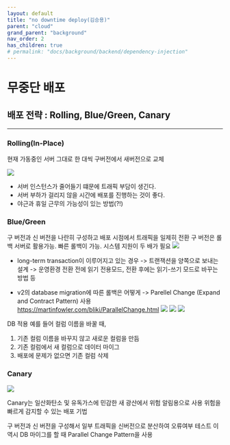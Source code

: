 ```yaml
---
layout: default
title: "no downtime deploy(김승용)"
parent: "cloud"
grand_parent: "background"
nav_order: 2
has_children: true
# permalink: "docs/background/backend/dependency-injection"
---
```


# 무중단 배포
## 배포 전략 : Rolling, Blue/Green, Canary

- - - -

### Rolling(In-Place)
현재 가동중인 서버 그대로 한 대씩 구버전에서 새버전으로 교체

![](%EB%AC%B4%EC%A4%91%EB%8B%A8%20%EB%B0%B0%ED%8F%AC/PNG%20%E1%84%8B%E1%85%B5%E1%84%86%E1%85%B5%E1%84%8C%E1%85%B5.png)

* 서버 인스턴스가 줄어들기 떄문에 트래픽 부담이 생긴다.
* 서버 부하가 걸리지 않을 시간에 배포를 진행하는 것이 좋다.
* 야근과 휴일 근무의 가능성이 있는 방법(?!)

### Blue/Green
구 버전과 신 버전을 나란히 구성하고 배포 시점에서 트래픽을 일제히 전환
구 버전은 롤백 서버로 활용가능. 빠른 롤백이 가능.
시스템 지원이 두 배가 필요
![](%EB%AC%B4%EC%A4%91%EB%8B%A8%20%EB%B0%B0%ED%8F%AC/PNG%20%E1%84%8B%E1%85%B5%E1%84%86%E1%85%B5%E1%84%8C%E1%85%B5.png)

* long-term transaction이 이루어지고 있는 경우
-> 트랜잭션을 양쪽으로 보내는 설계
-> 운영환경 전환 전에 읽기 전용모드, 전환 후에는 읽기-쓰기 모드로 바꾸는 방법 등

* v2의 database migration에 따른 롤백은 어떻게
-> Parellel Change (Expand and Contract Pattern) 사용
https://martinfowler.com/bliki/ParallelChange.html
![](%EB%AC%B4%EC%A4%91%EB%8B%A8%20%EB%B0%B0%ED%8F%AC/image.png)
![](%EB%AC%B4%EC%A4%91%EB%8B%A8%20%EB%B0%B0%ED%8F%AC/image.png)
![](%EB%AC%B4%EC%A4%91%EB%8B%A8%20%EB%B0%B0%ED%8F%AC/image.png)

DB 적용
예를 들어 컬럼 이름을 바꿀 때,
1. 기존 컬럼 이름을 바꾸지 않고 새로운 컬럼을 만듬
2. 기존 컬럼에서 새 컬럼으로 데이터 마이그
3. 배포에 문제가 없으면 기존 컬럼 삭제

### Canary

![](%EB%AC%B4%EC%A4%91%EB%8B%A8%20%EB%B0%B0%ED%8F%AC/PNG%20%E1%84%8B%E1%85%B5%E1%84%86%E1%85%B5%E1%84%8C%E1%85%B5.png)

Canary는 일산화탄소 및 유독가스에 민감한 새
광산에서 위험 알림용으로 사용
위험을 빠르게 감지할 수 있는 배포 기법

구 버전과 신 버전을 구성해서 일부 트래픽을 신버전으로 분산하여 오류여부 테스트
이 역시 DB 마이그를 할 때 Parallel Change Pattern을 사용